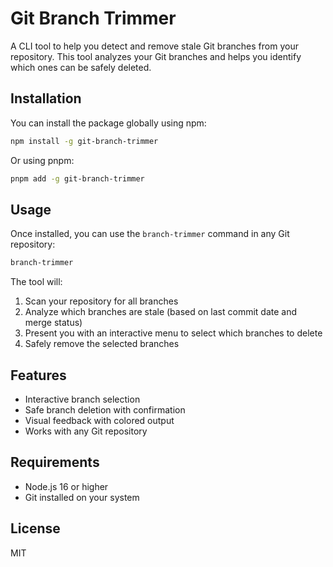 # Git Branch Trimmer

A CLI tool to help you detect and remove stale Git branches from your repository. This tool analyzes your Git branches and helps you identify which ones can be safely deleted.

## Installation

You can install the package globally using npm:

```bash
npm install -g git-branch-trimmer
```

Or using pnpm:

```bash
pnpm add -g git-branch-trimmer
```

## Usage

Once installed, you can use the `branch-trimmer` command in any Git repository:

```bash
branch-trimmer
```

The tool will:
1. Scan your repository for all branches
2. Analyze which branches are stale (based on last commit date and merge status)
3. Present you with an interactive menu to select which branches to delete
4. Safely remove the selected branches

## Features

- Interactive branch selection
- Safe branch deletion with confirmation
- Visual feedback with colored output
- Works with any Git repository

## Requirements

- Node.js 16 or higher
- Git installed on your system

## License

MIT
